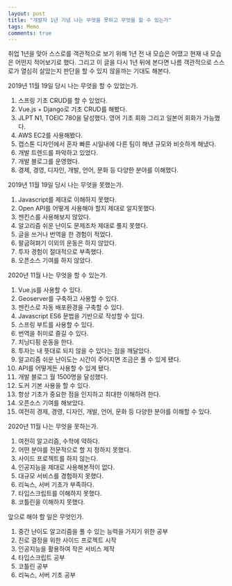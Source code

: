 ```yaml
---
layout: post
title: "개발자 1년 기념 나는 무엇을 못하고 무엇을 할 수 있는가"
tags: Memo
comments: true
---
```


취업 1년을 맞아 스스로를 객관적으로 보기 위해 1년 전 내 모습은 어땠고 현재 내 모습은 어떤지 적어보기로 했다.
그리고 이 글을 다시 1년 뒤에 본다면 나름 객관적으로 스스로가 열심히 살았는지 판단을 할 수 있지 않을까는 기대도 해본다.

2019년 11월 19일 당시 나는 무엇을 할 수 있었는가.

1. 스프링 기초 CRUD를 할 수 있었다.
2. Vue.js + Django로 기초 CRUD를 해봤다.
3. JLPT N1, TOEIC 780을 달성했다. 영어 기초 회화 그리고 일본어 회화가 가능했다.
4. AWS EC2를 사용해봤다.
5. 캡스톤 디자인에서 혼자 빠른 시일내에 다른 팀이 해낸 규모와 비슷하게 해냈다.
6. 개발 트렌드를 파악하고 있었다.
7. 개발 블로그를 운영했다.
8. 경제, 경영, 디자인, 개발, 언어, 문화 등 다양한 분야를 이해했다.

2019년 11월 19일 당시 나는 무엇을 못했는가.

1. Javascript를 제대로 이해하지 못했다.
2. Open API를 어떻게 사용해야 할지 제대로 알지못했다.
3. 젠킨스를 사용해보지 않았다.
4. 알고리즘 쉬운 난이도 문제조차 제대로 풀지 못했다.
5. 글을 쓰거나 번역을 한 경험이 적었다.
6. 팔굽혀펴기 이외의 운동은 하지 않았다.
7. 투자 경험이 절대적으로 부족했다.
8. 오픈소스 기여를 하지 않았다.

2020년 11월 나는 무엇을 할 수 있는가.

1. Vue.js를 사용할 수 있다.
2. Geoserver를 구축하고 사용할 수 있다.
3. 젠킨스로 자동 배포환경을 구축할 수 있다.
4. Javascript ES6 문법을 기반으로 작성할 수 있다.
5. 스프링 부트를 사용할 수 있다.
6. 번역을 취미로 즐길 수 있다.
7. 치닝디핑 운동을 한다.
8. 투자는 내 뜻대로 되지 않을 수 있다는 점을 깨달았다.
9. 알고리즘 쉬운 난이도는 시간이 주어지면 조금은 풀 수 있게 됐다.
10. API를 어떻게든 사용할 수 있게 됐다.
11. 개발 블로그 월 1500명을 달성했다.
12. 도커 기본 사용을 할 수 있다.
13. 항상 기초가 중요한 점을 인지하고 최대한 이해하려 한다.
14. 오픈소스 기여를 해보았다.
15. 여전히 경제, 경영, 디자인, 개발, 언어, 문화 등 다양한 분야를 이해할 수 있다.

2020년 11월 나는 무엇을 못하는가.

1. 여전히 알고리즘, 수학에 약하다.
2. 어떤 분야를 전문적으로 할 지 정하지 못했다.
3. 사이드 프로젝트를 하지 않는다.
4. 인공지능을 제대로 사용해본적이 없다.
5. 대규모 서비스를 경험하지 못했다.
6. 리눅스, 서버 기초가 부족하다.
7. 타입스크립트를 이해하지 못했다.
8. 코틀린을 이해하지 못했다.

앞으로 해야 할 일은 무엇인가.

1. 중간 난이도 알고리즘을 풀 수 있는 능력을 가지기 위한 공부
2. 진로 결정을 위한 사이드 프로젝트 시작
3. 인공지능을 활용하여 작은 서비스 제작
4. 타입스크립트 공부
5. 코틀린 공부
6. 리눅스, 서버 기초 공부